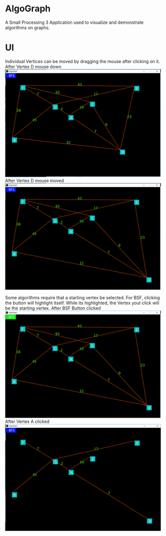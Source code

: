 # AlgoGraph
A Small Processing 3 Application used to visualize and demonstrate algorithms on graphs.

# UI
Individual Vertices can be moved by dragging the mouse after clicking on it.
After Vertex D mouse down
![Alt text](/img/0.png?raw=true)
After Vertex D mouse moved
![Alt text](/img/1.png?raw=true)

Some algorithms require that a starting vertex be selected. For BSF, clicking the button will highlight itself. While its highlighted, the Vertex yout click will be the starting vertex. 
After BSF Button clicked
![Alt text](/img/2.png?raw=true)
After Vertex A clicked
![Alt text](/img/3.png?raw=true)